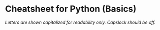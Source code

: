 
<h1></a>Cheatsheet for Python (Basics)</h1>
<p><em>Letters are shown capitalized for readability only.</em>  <em>Capslock should be off.</em></p>

